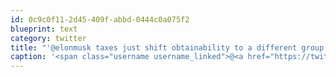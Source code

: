 ```yaml
---
id: 0c9c0f11-2d45-409f-abbd-0444c0a075f2
blueprint: text
category: twitter
title: "'@elonmusk taxes just shift obtainability to a different group of people."
caption: '<span class="username username_linked">@<a href="https://twitter.com/elonmusk" title="Elon Musk">elonmusk</a></span> taxes just shift obtainability to a different group of people.'
---
```

